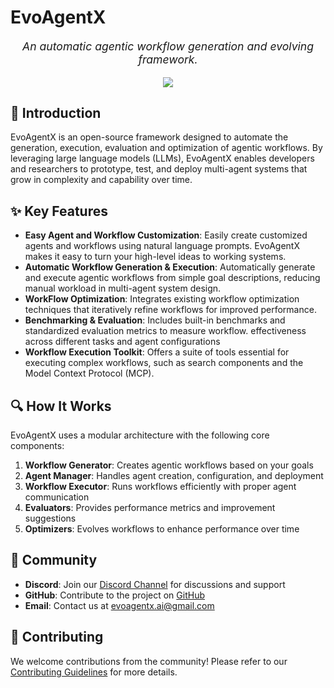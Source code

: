 # **EvoAgentX**

<p align="center" style="font-size: 1.1rem;">
  <em>An automatic agentic workflow generation and evolving framework.</em>
</p>

<p align="center">
  <img src="./assets/framework_en.png">
</p>


## 🚀 Introduction

EvoAgentX is an open-source framework designed to automate the generation, execution, evaluation and optimization of agentic workflows. By leveraging large language models (LLMs), EvoAgentX enables developers and researchers to prototype, test, and deploy multi-agent systems that grow in complexity and capability over time. 

## ✨ Key Features

- **Easy Agent and Workflow Customization**: Easily create customized agents and workflows using natural language prompts. EvoAgentX makes it easy to turn your high-level ideas to working systems. 
- **Automatic Workflow Generation & Execution**: Automatically generate and execute agentic workflows from simple goal descriptions, reducing manual workload in multi-agent system design. 
- **WorkFlow Optimization**: Integrates existing workflow optimization techniques that iteratively refine workflows for improved performance. 
- **Benchmarking & Evaluation**: Includes built-in benchmarks and standardized evaluation metrics to measure workflow. effectiveness across different tasks and agent configurations 
- **Workflow Execution Toolkit**: Offers a suite of tools essential for executing complex workflows, such as search components and the Model Context Protocol (MCP). 

## 🔍 How It Works

EvoAgentX uses a modular architecture with the following core components:

1. **Workflow Generator**: Creates agentic workflows based on your goals
2. **Agent Manager**: Handles agent creation, configuration, and deployment
3. **Workflow Executor**: Runs workflows efficiently with proper agent communication
4. **Evaluators**: Provides performance metrics and improvement suggestions
5. **Optimizers**: Evolves workflows to enhance performance over time


## 👥 Community

- **Discord**: Join our [Discord Channel](https://discord.gg/q5hBjHVz) for discussions and support
- **GitHub**: Contribute to the project on [GitHub](https://github.com/EvoAgentX/EvoAgentX/)
- **Email**: Contact us at [evoagentx.ai@gmail.com](mailto:evoagentx.ai@gmail.com)

## 🤝 Contributing

We welcome contributions from the community! Please refer to our [Contributing Guidelines](https://github.com/EvoAgentX/EvoAgentX/blob/main/CONTRIBUTING.md) for more details.
